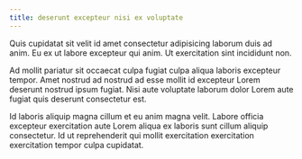```yaml
---
title: deserunt excepteur nisi ex voluptate
---
```


Quis cupidatat sit velit id amet consectetur adipisicing laborum duis ad anim. Eu ex ut labore excepteur qui anim. Ut exercitation sint incididunt non.

Ad mollit pariatur sit occaecat culpa fugiat culpa aliqua laboris excepteur tempor. Amet nostrud ad nostrud ad esse mollit id excepteur Lorem deserunt nostrud ipsum fugiat. Nisi aute voluptate laborum dolor Lorem aute fugiat quis deserunt consectetur est.

Id laboris aliquip magna cillum et eu anim magna velit. Labore officia excepteur exercitation aute Lorem aliqua ex laboris sunt cillum aliquip consectetur. Id ut reprehenderit qui mollit exercitation exercitation exercitation tempor culpa cupidatat.